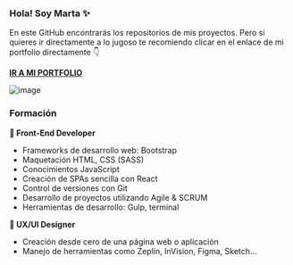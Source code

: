 ### Hola! Soy Marta ✨

En este GitHub encontrarás los repositorios de mis proyectos.
Pero si quieres ir directamente a lo jugoso te recomiendo clicar en el enlace de mi portfolio directamente 👇

[**IR A MI PORTFOLIO**](https://martcacio.github.io/portfolio/#/)


![image](https://github.com/Martcacio/Martcacio/Martcacio/blob/main/images/fondo-dino.png)

### Formación

**🤖 Front-End Developer**

- Frameworks de desarrollo web: Bootstrap
- Maquetación HTML, CSS (SASS)
- Conocimientos JavaScript
- Creación de SPAs sencilla con React
- Control de versiones con Git
- Desarrollo de proyectos utilizando Agile & SCRUM
- Herramientas de desarrollo: Gulp, terminal

**🦄 UX/UI Designer**

- Creación desde cero de una página web o aplicación
- Manejo de herramientas como Zeplin, InVision, Figma, Sketch...
